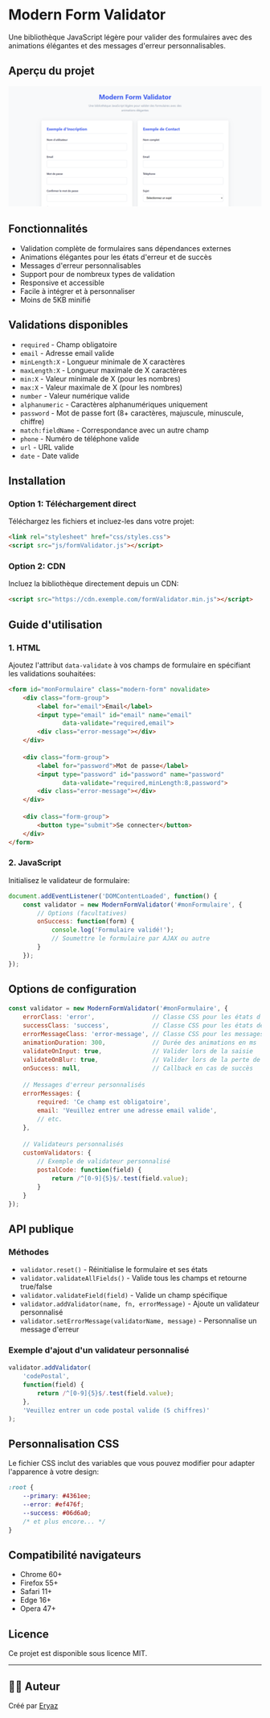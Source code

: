 # Modern Form Validator

Une bibliothèque JavaScript légère pour valider des formulaires avec des animations élégantes et des messages d'erreur personnalisables.

## Aperçu du projet

![Aperçu du validateur de formulaire](images/preview.png)

## Fonctionnalités

- Validation complète de formulaires sans dépendances externes
- Animations élégantes pour les états d'erreur et de succès
- Messages d'erreur personnalisables
- Support pour de nombreux types de validation
- Responsive et accessible
- Facile à intégrer et à personnaliser
- Moins de 5KB minifié

## Validations disponibles

- `required` - Champ obligatoire
- `email` - Adresse email valide
- `minLength:X` - Longueur minimale de X caractères
- `maxLength:X` - Longueur maximale de X caractères
- `min:X` - Valeur minimale de X (pour les nombres)
- `max:X` - Valeur maximale de X (pour les nombres)
- `number` - Valeur numérique valide
- `alphanumeric` - Caractères alphanumériques uniquement
- `password` - Mot de passe fort (8+ caractères, majuscule, minuscule, chiffre)
- `match:fieldName` - Correspondance avec un autre champ
- `phone` - Numéro de téléphone valide
- `url` - URL valide
- `date` - Date valide

## Installation

### Option 1: Téléchargement direct

Téléchargez les fichiers et incluez-les dans votre projet:

```html
<link rel="stylesheet" href="css/styles.css">
<script src="js/formValidator.js"></script>
```

### Option 2: CDN

Incluez la bibliothèque directement depuis un CDN:

```html
<script src="https://cdn.exemple.com/formValidator.min.js"></script>
```

## Guide d'utilisation

### 1. HTML

Ajoutez l'attribut `data-validate` à vos champs de formulaire en spécifiant les validations souhaitées:

```html
<form id="monFormulaire" class="modern-form" novalidate>
    <div class="form-group">
        <label for="email">Email</label>
        <input type="email" id="email" name="email" 
               data-validate="required,email">
        <div class="error-message"></div>
    </div>
    
    <div class="form-group">
        <label for="password">Mot de passe</label>
        <input type="password" id="password" name="password" 
               data-validate="required,minLength:8,password">
        <div class="error-message"></div>
    </div>
    
    <div class="form-group">
        <button type="submit">Se connecter</button>
    </div>
</form>
```

### 2. JavaScript

Initialisez le validateur de formulaire:

```javascript
document.addEventListener('DOMContentLoaded', function() {
    const validator = new ModernFormValidator('#monFormulaire', {
        // Options (facultatives)
        onSuccess: function(form) {
            console.log('Formulaire validé!');
            // Soumettre le formulaire par AJAX ou autre
        }
    });
});
```

## Options de configuration

```javascript
const validator = new ModernFormValidator('#monFormulaire', {
    errorClass: 'error',                // Classe CSS pour les états d'erreur
    successClass: 'success',            // Classe CSS pour les états de succès
    errorMessageClass: 'error-message', // Classe CSS pour les messages d'erreur
    animationDuration: 300,             // Durée des animations en ms
    validateOnInput: true,              // Valider lors de la saisie
    validateOnBlur: true,               // Valider lors de la perte de focus
    onSuccess: null,                    // Callback en cas de succès
    
    // Messages d'erreur personnalisés
    errorMessages: {
        required: 'Ce champ est obligatoire',
        email: 'Veuillez entrer une adresse email valide',
        // etc.
    },
    
    // Validateurs personnalisés
    customValidators: {
        // Exemple de validateur personnalisé
        postalCode: function(field) {
            return /^[0-9]{5}$/.test(field.value);
        }
    }
});
```

## API publique

### Méthodes

- `validator.reset()` - Réinitialise le formulaire et ses états
- `validator.validateAllFields()` - Valide tous les champs et retourne true/false
- `validator.validateField(field)` - Valide un champ spécifique
- `validator.addValidator(name, fn, errorMessage)` - Ajoute un validateur personnalisé
- `validator.setErrorMessage(validatorName, message)` - Personnalise un message d'erreur

### Exemple d'ajout d'un validateur personnalisé

```javascript
validator.addValidator(
    'codePostal', 
    function(field) {
        return /^[0-9]{5}$/.test(field.value);
    },
    'Veuillez entrer un code postal valide (5 chiffres)'
);
```

## Personnalisation CSS

Le fichier CSS inclut des variables que vous pouvez modifier pour adapter l'apparence à votre design:

```css
:root {
    --primary: #4361ee;
    --error: #ef476f;
    --success: #06d6a0;
    /* et plus encore... */
}
```

## Compatibilité navigateurs

- Chrome 60+
- Firefox 55+
- Safari 11+
- Edge 16+
- Opera 47+

## Licence

Ce projet est disponible sous licence MIT.

---

## 👨‍💻 Auteur
Créé par [Eryaz](https://github.com/eryaz2025)